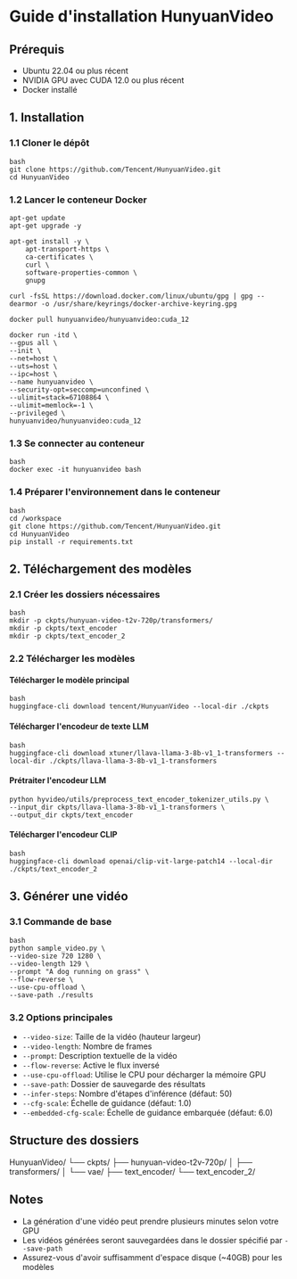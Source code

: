 # Guide d'installation HunyuanVideo

## Prérequis
- Ubuntu 22.04 ou plus récent
- NVIDIA GPU avec CUDA 12.0 ou plus récent
- Docker installé

## 1. Installation

### 1.1 Cloner le dépôt
```
bash
git clone https://github.com/Tencent/HunyuanVideo.git
cd HunyuanVideo
```

### 1.2 Lancer le conteneur Docker
```
apt-get update
apt-get upgrade -y

apt-get install -y \
    apt-transport-https \
    ca-certificates \
    curl \
    software-properties-common \
    gnupg

curl -fsSL https://download.docker.com/linux/ubuntu/gpg | gpg --dearmor -o /usr/share/keyrings/docker-archive-keyring.gpg

docker pull hunyuanvideo/hunyuanvideo:cuda_12

docker run -itd \
--gpus all \
--init \
--net=host \
--uts=host \
--ipc=host \
--name hunyuanvideo \
--security-opt=seccomp=unconfined \
--ulimit=stack=67108864 \
--ulimit=memlock=-1 \
--privileged \
hunyuanvideo/hunyuanvideo:cuda_12
```

### 1.3 Se connecter au conteneur
```
bash
docker exec -it hunyuanvideo bash
```
### 1.4 Préparer l'environnement dans le conteneur
```
bash
cd /workspace
git clone https://github.com/Tencent/HunyuanVideo.git
cd HunyuanVideo
pip install -r requirements.txt
```
## 2. Téléchargement des modèles

### 2.1 Créer les dossiers nécessaires
```
bash
mkdir -p ckpts/hunyuan-video-t2v-720p/transformers/
mkdir -p ckpts/text_encoder
mkdir -p ckpts/text_encoder_2
```
### 2.2 Télécharger les modèles
#### Télécharger le modèle principal
```
bash
huggingface-cli download tencent/HunyuanVideo --local-dir ./ckpts
```
#### Télécharger l'encodeur de texte LLM
```
bash
huggingface-cli download xtuner/llava-llama-3-8b-v1_1-transformers --local-dir ./ckpts/llava-llama-3-8b-v1_1-transformers
```
#### Prétraiter l'encodeur LLM
```
python hyvideo/utils/preprocess_text_encoder_tokenizer_utils.py \
--input_dir ckpts/llava-llama-3-8b-v1_1-transformers \
--output_dir ckpts/text_encoder
```
#### Télécharger l'encodeur CLIP
```
bash
huggingface-cli download openai/clip-vit-large-patch14 --local-dir ./ckpts/text_encoder_2
```

## 3. Générer une vidéo

### 3.1 Commande de base
```
bash
python sample_video.py \
--video-size 720 1280 \
--video-length 129 \
--prompt "A dog running on grass" \
--flow-reverse \
--use-cpu-offload \
--save-path ./results
```
### 3.2 Options principales
- `--video-size`: Taille de la vidéo (hauteur largeur)
- `--video-length`: Nombre de frames
- `--prompt`: Description textuelle de la vidéo
- `--flow-reverse`: Active le flux inversé
- `--use-cpu-offload`: Utilise le CPU pour décharger la mémoire GPU
- `--save-path`: Dossier de sauvegarde des résultats
- `--infer-steps`: Nombre d'étapes d'inférence (défaut: 50)
- `--cfg-scale`: Échelle de guidance (défaut: 1.0)
- `--embedded-cfg-scale`: Échelle de guidance embarquée (défaut: 6.0)

## Structure des dossiers

HunyuanVideo/
└── ckpts/
├── hunyuan-video-t2v-720p/
│ ├── transformers/
│ └── vae/
├── text_encoder/
└── text_encoder_2/

## Notes
- La génération d'une vidéo peut prendre plusieurs minutes selon votre GPU
- Les vidéos générées seront sauvegardées dans le dossier spécifié par `--save-path`
- Assurez-vous d'avoir suffisamment d'espace disque (~40GB) pour les modèles
